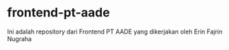 # frontend-pt-aade
Ini adalah repository dari Frontend PT AADE yang dikerjakan oleh Erin Fajrin Nugraha
